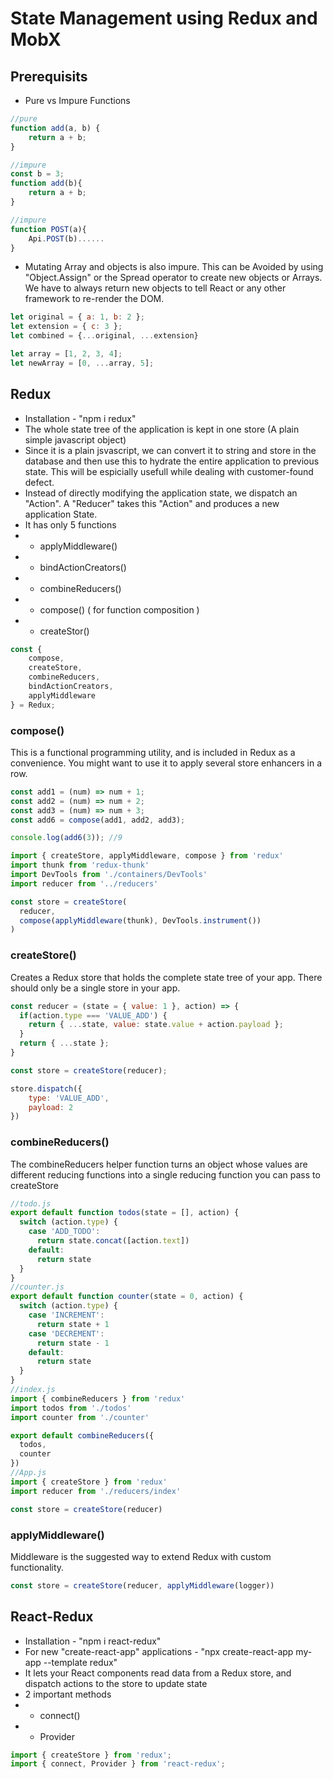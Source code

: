 # State Management using Redux and MobX

## Prerequisits
- Pure vs Impure Functions

```js
//pure
function add(a, b) {
    return a + b;
}

//impure
const b = 3;
function add(b){
    return a + b;
}

//impure
function POST(a){
    Api.POST(b)......
}
```
- Mutating Array and objects is also impure. This can be Avoided by using "Object.Assign" or the Spread operator to create new objects or Arrays. 
We have to always return new objects to tell React or any other framework to re-render the DOM.

```js
let original = { a: 1, b: 2 };
let extension = { c: 3 };
let combined = {...original, ...extension}

let array = [1, 2, 3, 4];
let newArray = [0, ...array, 5];
```

## Redux
- Installation - "npm i redux"
- The whole state tree of the application is kept in one store (A plain simple javascript object)
- Since it is a plain jsvascript, we can convert it to string and store in the database and then use this to hydrate the entire application to previous state. 
This will be espicially usefull while dealing with customer-found defect.
- Instead of directly modifying the application state, we dispatch an "Action". A "Reducer" takes this "Action" and produces a new application State.
- It has only 5 functions
- - applyMiddleware()
- - bindActionCreators()
- - combineReducers()
- - compose() ( for function composition )
- - createStor()

```js
const {
    compose,
    createStore,
    combineReducers,
    bindActionCreators,
    applyMiddleware
} = Redux;
```

### compose()
This is a functional programming utility, and is included in Redux as a convenience. You might want to use it to apply several store enhancers in a row.
```js
const add1 = (num) => num + 1;
const add2 = (num) => num + 2;
const add3 = (num) => num + 3;
const add6 = compose(add1, add2, add3);

console.log(add6(3)); //9

import { createStore, applyMiddleware, compose } from 'redux'
import thunk from 'redux-thunk'
import DevTools from './containers/DevTools'
import reducer from '../reducers'

const store = createStore(
  reducer,
  compose(applyMiddleware(thunk), DevTools.instrument())
)
```

### createStore()
Creates a Redux store that holds the complete state tree of your app. There should only be a single store in your app.
```js
const reducer = (state = { value: 1 }, action) => {
  if(action.type === 'VALUE_ADD') {
    return { ...state, value: state.value + action.payload };
  } 
  return { ...state };
}

const store = createStore(reducer);

store.dispatch({
    type: 'VALUE_ADD',
    payload: 2
})
```

### combineReducers()
The combineReducers helper function turns an object whose values are different reducing functions into a single reducing function you can pass to createStore
```js
//todo.js
export default function todos(state = [], action) {
  switch (action.type) {
    case 'ADD_TODO':
      return state.concat([action.text])
    default:
      return state
  }
}
//counter.js
export default function counter(state = 0, action) {
  switch (action.type) {
    case 'INCREMENT':
      return state + 1
    case 'DECREMENT':
      return state - 1
    default:
      return state
  }
}
//index.js
import { combineReducers } from 'redux'
import todos from './todos'
import counter from './counter'

export default combineReducers({
  todos,
  counter
})
//App.js
import { createStore } from 'redux'
import reducer from './reducers/index'

const store = createStore(reducer)
```

### applyMiddleware()
Middleware is the suggested way to extend Redux with custom functionality.
```js
const store = createStore(reducer, applyMiddleware(logger))
```

## React-Redux
- Installation - "npm i react-redux"
- For new "create-react-app" applications - "npx create-react-app my-app --template redux"
- It lets your React components read data from a Redux store, and dispatch actions to the store to update state
- 2 important methods
- - connect()
- - Provider
```js
import { createStore } from 'redux';
import { connect, Provider } from 'react-redux';
```

